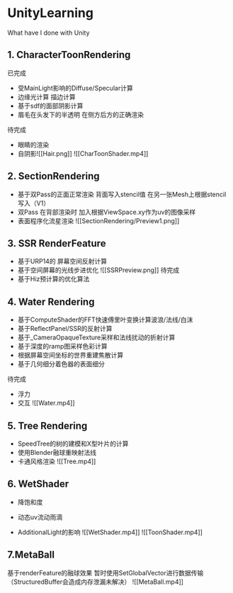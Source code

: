 # UnityLearning
What have I done with Unity

## 1. CharacterToonRendering
已完成
- 受MainLight影响的Diffuse/Specular计算
- 边缘光计算 描边计算
- 基于sdf的面部阴影计算
- 眉毛在头发下的半透明 在侧方后方的正确渲染

待完成
- 眼睛的渲染
- 自阴影![[Hair.png]]
![[CharToonShader.mp4]]


## 2. SectionRendering

- 基于双Pass的正面正常渲染 背面写入stencil值 在另一张Mesh上根据stencil写入（V1）
- 双Pass 在背部渲染时 加入根据ViewSpace.xy作为uv的图像采样
- 表面程序化流星渲染
![[SectionRendering/Preview1.png]]
## 3. SSR RenderFeature
- 基于URP14的 屏幕空间反射计算
- 基于空间屏幕的光线步进优化
![[SSRPreview.png]]
待完成
- 基于Hiz预计算的优化算法

## 4. Water Rendering
- 基于ComputeShader的FFT快速傅里叶变换计算波浪/法线/白沫
- 基于ReflectPanel/SSR的反射计算
- 基于_CameraOpaqueTexture采样和法线扰动的折射计算
- 基于深度的ramp图采样色彩计算
- 根据屏幕空间坐标的世界重建焦散计算
- 基于几何细分着色器的表面细分

待完成
- 浮力
- 交互
![[Water.mp4]]
## 5. Tree Rendering

- SpeedTree的树的建模和X型叶片的计算
- 使用Blender融球重映射法线
- 卡通风格渲染
![[Tree.mp4]]

## 6. WetShader
- 降饱和度
- 动态uv流动雨滴

- AdditionalLight的影响
 ![[WetShader.mp4]]
![[ToonShader.mp4]]

## 7.MetaBall
基于renderFeature的融球效果
暂时使用SetGlobalVector进行数据传输（StructuredBuffer会造成内存泄漏未解决）
![[MetaBall.mp4]]